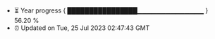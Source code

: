 - ⏳ Year progress { ████████████████▁▁▁▁▁▁▁▁▁▁▁▁▁▁ } 56.20 %
- ⏰ Updated on Tue, 25 Jul 2023 02:47:43 GMT

